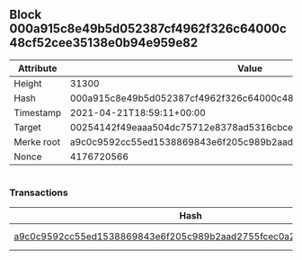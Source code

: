 ## Block 000a915c8e49b5d052387cf4962f326c64000c48cf52cee35138e0b94e959e82

Attribute | Value
--- | ---
Height | 31300
Hash | 000a915c8e49b5d052387cf4962f326c64000c48cf52cee35138e0b94e959e82
Timestamp | 2021-04-21T18:59:11+00:00
Target | 00254142f49eaaa504dc75712e8378ad5316cbcead634704b3734b6271167cc4
Merke root | a9c0c9592cc55ed1538869843e6f205c989b2aad2755fcec0a22bb8c825eabc6
Nonce | 4176720566

```

```

### Transactions

Hash | Amount
--- | ---
[a9c0c9592cc55ed1538869843e6f205c989b2aad2755fcec0a22bb8c825eabc6](a9c0c9592cc55ed1538869843e6f205c989b2aad2755fcec0a22bb8c825eabc6.md) | 10.00000000 SKEPTI 
